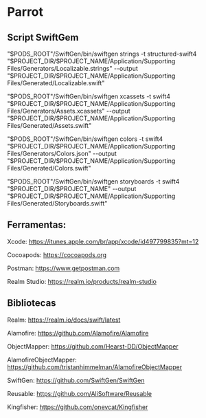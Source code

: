 # Parrot

## Script SwiftGem

"$PODS_ROOT"/SwiftGen/bin/swiftgen strings -t structured-swift4 "$PROJECT_DIR/$PROJECT_NAME/Application/Supporting Files/Generators/Localizable.strings" --output "$PROJECT_DIR/$PROJECT_NAME/Application/Supporting Files/Generated/Localizable.swift"

"$PODS_ROOT"/SwiftGen/bin/swiftgen xcassets -t swift4 "$PROJECT_DIR/$PROJECT_NAME/Application/Supporting Files/Generators/Assets.xcassets" --output "$PROJECT_DIR/$PROJECT_NAME/Application/Supporting Files/Generated/Assets.swift"

"$PODS_ROOT"/SwiftGen/bin/swiftgen colors -t swift4 "$PROJECT_DIR/$PROJECT_NAME/Application/Supporting Files/Generators/Colors.json" --output "$PROJECT_DIR/$PROJECT_NAME/Application/Supporting Files/Generated/Colors.swift"

"$PODS_ROOT"/SwiftGen/bin/swiftgen storyboards -t swift4 "$PROJECT_DIR/$PROJECT_NAME" --output "$PROJECT_DIR/$PROJECT_NAME/Application/Supporting Files/Generated/Storyboards.swift"

## Ferramentas:

Xcode: https://itunes.apple.com/br/app/xcode/id497799835?mt=12

Cocoapods: https://cocoapods.org

Postman: https://www.getpostman.com

Realm Studio: https://realm.io/products/realm-studio

## Bibliotecas

Realm: https://realm.io/docs/swift/latest

Alamofire: https://github.com/Alamofire/Alamofire

ObjectMapper: https://github.com/Hearst-DD/ObjectMapper

AlamofireObjectMapper: https://github.com/tristanhimmelman/AlamofireObjectMapper

SwiftGen: https://github.com/SwiftGen/SwiftGen

Reusable: https://github.com/AliSoftware/Reusable

Kingfisher: https://github.com/onevcat/Kingfisher

